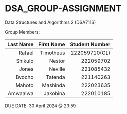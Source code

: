 # DSA_GROUP-ASSIGNMENT

Data Structures and Algorithms 2 (DSA711S)

Group Members:


| Last Name  | First Name| Student Number |
|-----------:| ---------:|-------------:|
| Rafael     | Timotheus | 222059710(GL)|
| Shikulo    | Nestor    | 222059702    |
| Jones      | Neville   | 221085432    |
| Bvocho     | Tatenda   | 221140263    |
| Mahoto     | Mashinda  | 222023635    |
| Amwaalwa   | Jakobina  | 222010185    |



DUE DATE: 30 April 2024 @ 23:59
